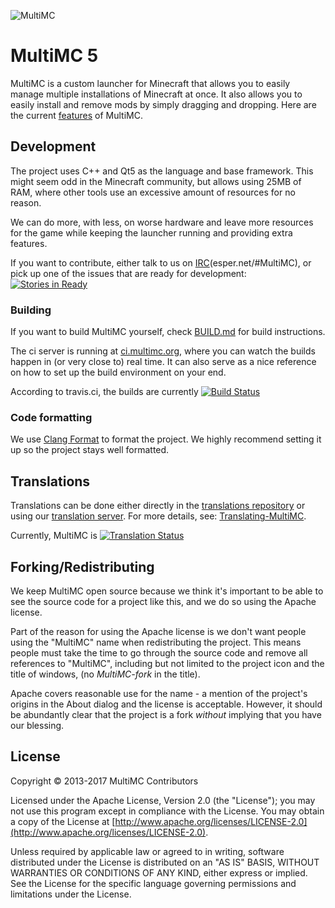 ![MultiMC](http://i.imgur.com/QJXbz.png)

MultiMC 5
=========

MultiMC is a custom launcher for Minecraft that allows you to easily manage multiple installations of Minecraft at once. It also allows you to easily install and remove mods by simply dragging and dropping. Here are the current [features](https://github.com/MultiMC/MultiMC5/wiki#features) of MultiMC.


## Development
The project uses C++ and Qt5 as the language and base framework. This might seem odd in the Minecraft community, but allows using 25MB of RAM, where other tools use an excessive amount of resources for no reason.

We can do more, with less, on worse hardware and leave more resources for the game while keeping the launcher running and providing extra features.

If you want to contribute, either talk to us on [IRC](http://webchat.esper.net/?nick=&channels=MultiMC)(esper.net/#MultiMC), or pick up one of the issues that are ready for development: [![Stories in Ready](https://badge.waffle.io/MultiMC/MultiMC5.svg?label=ready&title=Ready)](http://waffle.io/MultiMC/MultiMC5)

### Building
If you want to build MultiMC yourself, check [BUILD.md](BUILD.md) for build instructions.

The ci server is running at [ci.multimc.org](http://ci.multimc.org), where you can watch the builds happen in (or very close to) real time. It can also serve as a nice reference on how to set up the build environment on your end.

According to travis.ci, the builds are currently [![Build Status](https://travis-ci.org/MultiMC/MultiMC5.svg?branch=develop)](https://travis-ci.org/MultiMC/MultiMC5)

### Code formatting
We use [Clang Format](http://clang.llvm.org/docs/ClangFormat.html) to format the project. We highly recommend setting it up so the project stays well formatted.


## Translations
Translations can be done either directly in the [translations repository](https://github.com/MultiMC/MultiMC5) or using our [translation server](http://translate.multimc.org). For more details, see: [Translating-MultiMC](https://github.com/MultiMC/MultiMC5/wiki/Translating-MultiMC).

Currently, MultiMC is [![Translation Status](http://translate.multimc.org/widgets/multimc/-/shields-badge.svg)](http://translate.multimc.org/engage/multimc/?utm_source=widget)

## Forking/Redistributing
We keep MultiMC open source because we think it's important to be able to see the source code for a project like this, and we do so using the Apache license.

Part of the reason for using the Apache license is we don't want people using the "MultiMC" name when redistributing the project. This means people must take the time to go through the source code and remove all references to "MultiMC", including but not limited to the project icon and the title of windows, (no *MultiMC-fork* in the title).

Apache covers reasonable use for the name - a mention of the project's origins in the About dialog and the license is acceptable. However, it should be abundantly clear that the project is a fork *without* implying that you have our blessing.


## License
Copyright &copy; 2013-2017 MultiMC Contributors

Licensed under the Apache License, Version 2.0 (the "License"); you may not use this program except in compliance with the License. You may obtain a copy of the License at [http://www.apache.org/licenses/LICENSE-2.0](http://www.apache.org/licenses/LICENSE-2.0).

Unless required by applicable law or agreed to in writing, software distributed under the License is distributed on an "AS IS" BASIS, WITHOUT WARRANTIES OR CONDITIONS OF ANY KIND, either express or implied. See the License for the specific language governing permissions and limitations under the License.
